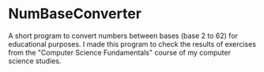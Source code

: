 # NumBaseConverter
A short program to convert numbers between bases (base 2 to 62) for educational purposes.
I made this program to check the results of exercises from the "Computer Science Fundamentals" course of my computer science studies.
